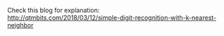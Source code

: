 Check this blog for explanation:<br>
http://qtmbits.com/2018/03/12/simple-digit-recognition-with-k-nearest-neighbor
